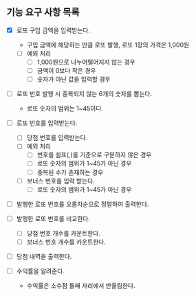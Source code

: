 ## 기능 요구 사항 목록

- [x] 로또 구입 금액을 입력받는다.

  - 구입 금액에 해당하는 만큼 로또 발행, 로또 1장의 가격은 1,000원
  - [ ] 예외 처리
    - [ ] 1,000원으로 나누어떨어지지 않는 경우
    - [ ] 금액이 0보다 작은 경우
    - [ ] 숫자가 아닌 값을 입력할 경우

- [ ] 로또 번호 발행 시 중복되지 않는 6개의 숫자를 뽑는다.

  - 로또 숫자의 범위는 1~45이다.

- [ ] 로또 번호를 입력받는다.

  - [ ] 당첨 번호를 입력받는다.
  - [ ] 예외 처리
    - [ ] 번호를 쉼표(,)를 기준으로 구분하지 않은 경우
    - [ ] 로또 숫자의 범위가 1~45가 아닌 경우
    - [ ] 중복된 수가 존재하는 경우
  - [ ] 보너스 번호를 입력 받는다.
    - [ ] 로또 숫자의 범위가 1~45가 아닌 경우

- [ ] 발행한 로또 번호를 오름차순으로 정렬하여 출력한다.

- [ ] 발행한 로또 번호를 비교한다.

  - [ ] 당첨 번호 개수를 카운트한다.
  - [ ] 보너스 번호 개수를 카운트한다.

- [ ] 당첨 내역을 출력한다.

- [ ] 수익률을 알려준다.
  - 수익률은 소수점 둘째 자리에서 반올림한다.
